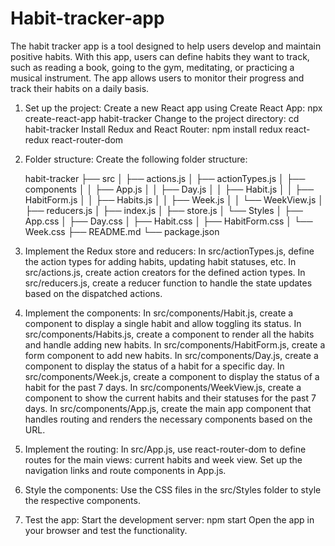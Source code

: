 # Habit-tracker-app

The habit tracker app is a tool designed to help users develop and maintain positive habits. With this app, users can define habits they want to track, such as reading a book, going to the gym, meditating, or practicing a musical instrument. The app allows users to monitor their progress and track their habits on a daily basis.

1. Set up the project:
	Create a new React app using Create React App: npx create-react-app habit-tracker
	Change to the project directory: cd habit-tracker
	Install Redux and React Router: npm install redux react-redux react-router-dom

2. Folder structure:
	Create the following folder structure:

	habit-tracker
├── src
│   ├── actions.js
│   ├── actionTypes.js
│   ├── components
│   │   ├── App.js
│   │   ├── Day.js
│   │   ├── Habit.js
│   │   ├── HabitForm.js
│   │   ├── Habits.js
│   │   ├── Week.js
│   │   └── WeekView.js
│   ├── reducers.js
│   ├── index.js
│   ├── store.js
│   └── Styles
│       ├── App.css
│       ├── Day.css
│       ├── Habit.css
│       ├── HabitForm.css
│       └── Week.css
├── README.md
└── package.json

3. Implement the Redux store and reducers:
	In src/actionTypes.js, define the action types for adding habits, updating habit statuses, etc.
	In src/actions.js, create action creators for the defined action types.
	In src/reducers.js, create a reducer function to handle the state updates based on the dispatched actions.

4. Implement the components:
	In src/components/Habit.js, create a component to display a single habit and allow toggling its status.
	In src/components/Habits.js, create a component to render all the habits and handle adding new habits.
	In src/components/HabitForm.js, create a form component to add new habits.
	In src/components/Day.js, create a component to display the status of a habit for a specific day.
	In src/components/Week.js, create a component to display the status of a habit for the past 7 days.
	In src/components/WeekView.js, create a component to show the current habits and their statuses for the past 7 days.
	In src/components/App.js, create the main app component that handles routing and renders the necessary components based on the URL.
	
5. Implement the routing:
	In src/App.js, use react-router-dom to define routes for the main views: current habits and week view.
	Set up the navigation links and route components in App.js.
	
6. Style the components:
	Use the CSS files in the src/Styles folder to style the respective components.

7. Test the app:
	Start the development server: npm start
	Open the app in your browser and test the functionality.

